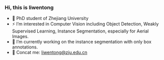 ### Hi, this is liwentong
- 🌱 PhD student of Zhejiang University
- ⚡ I’m interested in Computer Vision including Object Detection, Weakly Supervised Learning, Instance Segmentation, especially for Aerial Images.
- 🔭 I’m currently working on the instance segmentation with only box annotations.
- 💬 Concat me: liwentong@zju.edu.cn
<!--
**LiWentomng/LiWentomng** is a ✨ _special_ ✨ repository because its `README.md` (this file) appears on your GitHub profile.

Here are some ideas to get you started:

- 🔭 I’m currently working on ...
- 🌱 I’m currently learning ...
- 👯 I’m looking to collaborate on ...
- 🤔 I’m looking for help with ...
- 💬 Ask me about ...
- 📫 How to reach me: ...
- 😄 Pronouns: ...
- ⚡ Fun fact: ...
-->
